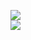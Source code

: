 [![](https://img.shields.io/badge/Made%20With-Github%20Spray-lightgrey.svg?style=for-the-badge&logo=github)](https://github.com/Annihil/github-spray#6069)  
[![](https://i.imgur.com/2DrTn0Z.gif)](https://github.com/Annihil/github-spray)